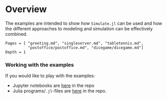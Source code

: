 # Overview

The examples are intended to show how `Simulate.jl` can be used and how the different approaches to modeling and simulation can be effectively combined.

```@contents
Pages = [ "greeting.md", "singleserver.md", "tabletennis.md",
          "postoffice/postoffice.md", "dicegame/dicegame.md"]
Depth = 1
```

### Working with the examples

If you would like to play with the examples:

- Jupyter notebooks are [here](https://github.com/pbayer/Simulate.jl/tree/master/docs/notebooks) in the repo
- Julia programs/`.jl`-files are [here](https://github.com/pbayer/Simulate.jl/tree/master/docs/examples) in the repo.
